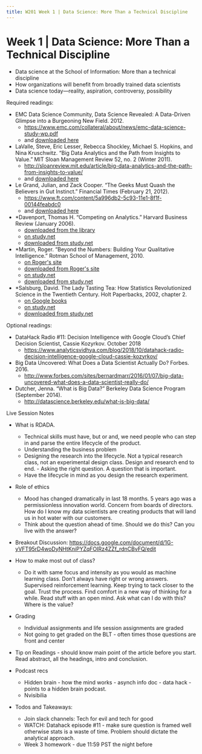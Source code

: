 ```yaml
---
title: W201 Week 1 | Data Science: More Than a Technical Discipline
---
```


# Week 1 | Data Science: More Than a Technical Discipline
  * Data science at the School of Information: More than a technical discipline
  * How organizations will benefit from broadly trained data scientists
  * Data science today—reality, aspiration, controversy, possibility

Required readings:
* EMC Data Science Community, Data Science Revealed: A Data-Driven Glimpse into a Burgeoning New Field. 2012.
  * https://www.emc.com/collateral/about/news/emc-data-science-study-wp.pdf
  * and [downloaded here](./emc-data-science-study-wp.pdf)
* LaValle, Steve, Eric Lesser, Rebecca Shockley, Michael S. Hopkins, and Nina Kruschwitz. “Big Data Analytics and the Path from Insights to Value.” MIT Sloan Management Review 52, no. 2 (Winter 2011).
  * http://sloanreview.mit.edu/article/big-data-analytics-and-the-path-from-insights-to-value/
  * and [downloaded here](./Big%20Data%2C%20Analytics%20and%20the%20Path%20From%20Insights%20to%20Value.pdf)
* Le Grand, Julian, and Zack Cooper. “The Geeks Must Quash the Believers in Gut Instinct.” Financial Times (February 21, 2012).
  * https://www.ft.com/content/5a996db2-5c93-11e1-8f1f-00144feabdc0
  * and [downloaded here](./The%20geeks%20must%20quash%20the%20believers%20in%20gut%20instinct%20%7C%20Financial%20Times.pdf)
* *Davenport, Thomas H. “Competing on Analytics.” Harvard Business Review (January 2006).
  * [downloaded from the library](./COMPETING%20ON%20ANALYTICS.pdf)
  * [on study.net](https://www.study.net/materials/view_mat_2.asp?mat_id=50043065&crs_id=30140272&acs_id=38550493&matOrd=6)
  * [downloaded from study.net](./../Study.net/Competing_on_Analytics.pdf)
* *Martin, Roger. “Beyond the Numbers: Building Your Qualitative Intelligence.” Rotman School of Management, 2010.
  * [on Roger's site](https://rogerlmartin.com/docs/default-source/Articles/business-design/rotman_spring_10_beyond_the_numbers)
  * [downloaded from Roger's site](./rotman_spring_10_beyond_the_numbers.pdf)
  * [on study.net](https://www.study.net/materials/view_mat_2.asp?mat_id=50157727&crs_id=30140272&acs_id=38550494&matOrd=9)
  * [downloaded from study.net](./../Study.net/Beyond_the_Numbers__Building_Your_Qualitative_Intelligence.pdf)
* *Salsburg, David. The Lady Tasting Tea: How Statistics Revolutionized Science in the Twentieth Century. Holt Paperbacks, 2002, chapter 2.
  * [on Google books](https://books.google.com/books?id=i6caLgqCyYEC&pg=PA9&dq=isbn:0716741067&source=gbs_toc_r&cad=4#v=onepage&q&f=false)
  * [on study.net](https://www.study.net/materials/view_mat_2.asp?mat_id=50222963&crs_id=30140272&acs_id=38550495&matOrd=10)
  * [downloaded from study.net](./../Study.net/Salsburg__D__2002__The_Lady_Tasting_Tea__How_Statistics_Revolutionized_Science_in_the_Twen___.pdf)

Optional readings:
* DataHack Radio #11: Decision Intelligence with Google Cloud’s Chief Decision Scientist, Cassie Kozyrkov. October 2018
  * https://www.analyticsvidhya.com/blog/2018/10/datahack-radio-decision-intelligence-google-cloud-cassie-kozyrkov/
* Big Data Uncovered: What Does a Data Scientist Actually Do? Forbes. 2016.
  * http://www.forbes.com/sites/bernardmarr/2016/01/07/big-data-uncovered-what-does-a-data-scientist-really-do/
* Dutcher, Jenna. “What is Big Data?” Berkeley Data Science Program (September 2014).
  * http://datascience.berkeley.edu/what-is-big-data/

Live Session Notes
* What is RDADA.
   * Technical skills must have, but or and, we need people who can step in and parse the entire lifecycle of the product.
   * Understanding the business problem
   * Designing the research into the lifecycle. Not a typical research class, not an experimental design class. Design and research end to end. - Asking the right question. A question that is important.
   * Have the lifecycle in mind as you design the research experiment. 

* Role of ethics
  * Mood has changed dramatically in last 18 months. 5 years ago was a permissionless innovation world. Concern from boards of directors. How do I know my data scientists are creating products that will land us in hot water with our customers.
  * Think about the question ahead of time. Should we do this? Can you live with the answer?

* Breakout Discussion: https://docs.google.com/document/d/1G-yVFT95rD4woDyNHtKniPYZqFOIRz4ZZf_rdnCBvFQ/edit 

* How to make most out of class?
  * Do it with same focus and intensity as you would as machine learning class. Don’t always have right or wrong answers. Supervised reinforcement learning. Keep trying to tack closer to the goal. Trust the process. Find comfort in a new way of thinking for a while. Read stuff with an open mind. Ask what can I do with this? Where is the value?

* Grading
  * Individual assignments and life session assignments are graded
  * Not going to get graded on the BLT - often times those questions are front and center

* Tip on Readings - should know main point of the article before you start. Read abstract, all the headings, intro and conclusion.

* Podcast recs
  * Hidden brain - how the mind works - asynch info doc - data hack - points to a hidden brain podcast.
  * Nvisibilia 

* Todos and Takeaways:
  * Join slack channels: Tech for evil and tech for good
  * WATCH: Datahack episode #11 - make sure question is framed well otherwise stats is a waste of time. Problem should dictate the analytical approach.
  * Week 3 homework - due 11:59 PST the night before
